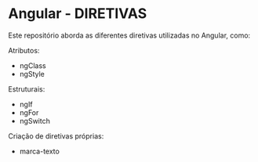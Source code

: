 # Angular - DIRETIVAS

Este repositório aborda as diferentes diretivas utilizadas no Angular, como:

Atributos:
  * ngClass
  * ngStyle

Estruturais:
  * ngIf
  * ngFor
  * ngSwitch

Criação de diretivas próprias:
  * marca-texto